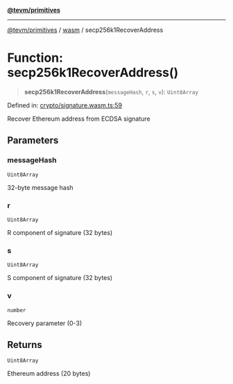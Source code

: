 [**@tevm/primitives**](../../../../README.md)

***

[@tevm/primitives](../../../../globals.md) / [wasm](../README.md) / secp256k1RecoverAddress

# Function: secp256k1RecoverAddress()

> **secp256k1RecoverAddress**(`messageHash`, `r`, `s`, `v`): `Uint8Array`

Defined in: [crypto/signature.wasm.ts:59](https://github.com/evmts/primitives/blob/main/src/crypto/signature.wasm.ts#L59)

Recover Ethereum address from ECDSA signature

## Parameters

### messageHash

`Uint8Array`

32-byte message hash

### r

`Uint8Array`

R component of signature (32 bytes)

### s

`Uint8Array`

S component of signature (32 bytes)

### v

`number`

Recovery parameter (0-3)

## Returns

`Uint8Array`

Ethereum address (20 bytes)
